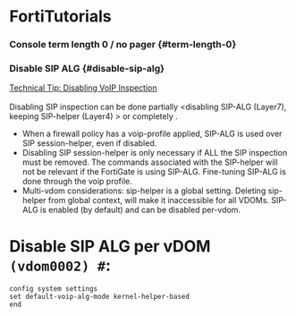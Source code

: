 # FortiTutorials
### Console term length 0 / no pager {#term-length-0}
### Disable SIP ALG {#disable-sip-alg}
[Technical Tip: Disabling VoIP Inspection](https://community.fortinet.com/t5/FortiGate/Technical-Tip-Disabling-VoIP-Inspection/ta-p/194131)<br><br>
Disabling SIP inspection can be done partially <disabling SIP-ALG (Layer7), keeping SIP-helper (Layer4) > or completely <disabling both>.
- When a firewall policy has a voip-profile applied, SIP-ALG is used over SIP session-helper, even if disabled.
- Disabling SIP session-helper is only necessary if ALL the SIP inspection must be removed.
The commands associated with the SIP-helper will not be relevant if the FortiGate is using SIP-ALG. Fine-tuning SIP-ALG is done through the voip profile.
- Multi-vdom considerations: sip-helper is a global setting. Deleting sip-helper from global context, will make it inaccessible for all VDOMs. SIP-ALG is enabled (by default) and can be disabled per-vdom.
# Disable SIP ALG per vDOM `(vdom0002) #`:
```
config system settings
set default-voip-alg-mode kernel-helper-based
end
``` 

